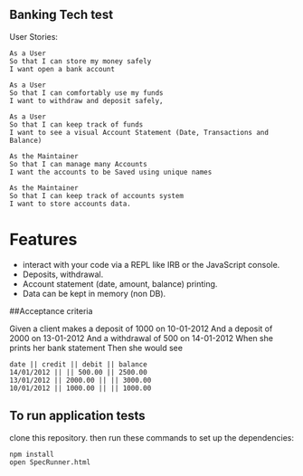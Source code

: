 ## Banking Tech test

User Stories:

```
As a User
So that I can store my money safely
I want open a bank account
```

```
As a User
So that I can comfortably use my funds
I want to withdraw and deposit safely,
```

```
As a User
So that I can keep track of funds
I want to see a visual Account Statement (Date, Transactions and Balance)
```

```
As the Maintainer
So that I can manage many Accounts
I want the accounts to be Saved using unique names
```

```
As the Maintainer
So that I can keep track of accounts system
I want to store accounts data.
```

# Features
- interact with your code via a REPL like IRB or the JavaScript console.
- Deposits, withdrawal.
- Account statement (date, amount, balance) printing.
- Data can be kept in memory (non DB).


##Acceptance criteria

Given a client makes a deposit of 1000 on 10-01-2012
And a deposit of 2000 on 13-01-2012
And a withdrawal of 500 on 14-01-2012
When she prints her bank statement
Then she would see

```
date || credit || debit || balance
14/01/2012 || || 500.00 || 2500.00
13/01/2012 || 2000.00 || || 3000.00
10/01/2012 || 1000.00 || || 1000.00

```

## To run application tests

clone this repository.
then run these commands to set up the dependencies:

```
npm install
open SpecRunner.html
```
